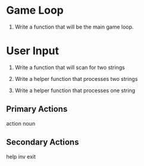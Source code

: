 

# Game Loop
1. Write a function that will be the main game loop. 

# User Input
1. Write a function that will scan for two strings

2. Write a helper function that processes two strings

3. Write a helper function that processes one string

## Primary Actions
action noun

## Secondary Actions
help
inv
exit
